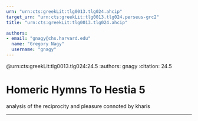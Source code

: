 ```yaml
---
urn: "urn:cts:greekLit:tlg0013.tlg024.ahcip"
target_urn: "urn:cts:greekLit:tlg0013.tlg024.perseus-grc2"
title: "urn:cts:greekLit:tlg0013.tlg024.ahcip"

authors:
- email: "gnagy@chs.harvard.edu"
  name: "Gregory Nagy"
  username: "gnagy"
---
```


@urn:cts:greekLit:tlg0013.tlg024:24.5
:authors: gnagy
:citation: 24.5


# Homeric Hymns To Hestia 5

<p>analysis of the reciprocity and pleasure connoted by kharis</p>

---

